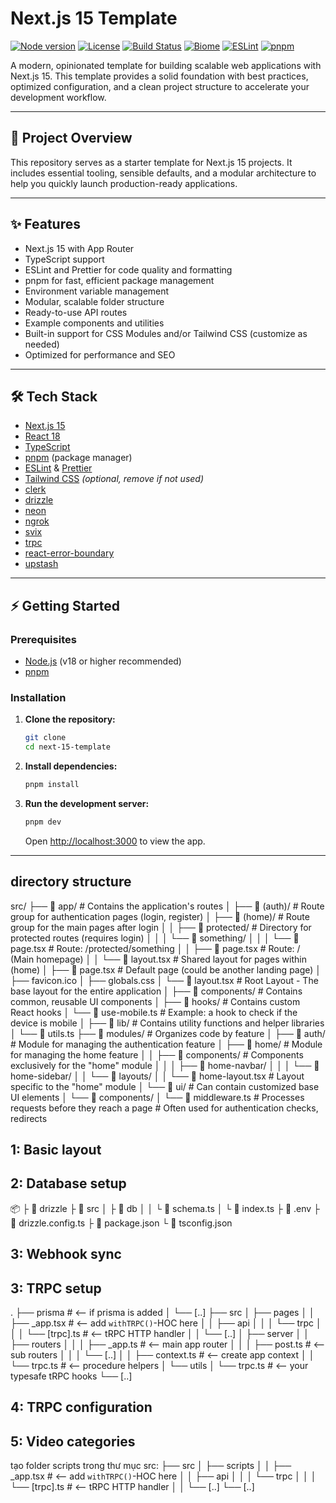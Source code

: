 # Next.js 15 Template

<p align="left">
  <a href="https://nodejs.org/"><img src="https://img.shields.io/badge/node-%3E=18.0.0-green?logo=node.js" alt="Node version" /></a>
  <a href="https://github.com/xirothedev/next-15-template/blob/main/LICENSE"><img src="https://img.shields.io/github/license/xirothedev/next-15-template?color=blue" alt="License" /></a>
  <a href="https://github.com/xirothedev/next-15-template/actions"><img src="https://github.com/xirothedev/next-15-template/actions/workflows/ci.yml/badge.svg" alt="Build Status" /></a>
  <a href="https://biomejs.dev/"><img src="https://img.shields.io/badge/code_style-biome-5B5B5B?logo=biome" alt="Biome" /></a>
  <a href="https://eslint.org/"><img src="https://img.shields.io/badge/lint-eslint-4B32C3?logo=eslint" alt="ESLint" /></a>
  <a href="https://pnpm.io/"><img src="https://img.shields.io/badge/package%20manager-pnpm-F69220?logo=pnpm" alt="pnpm" /></a>
</p>

A modern, opinionated template for building scalable web applications with Next.js 15. This template provides a solid foundation with best practices, optimized configuration, and a clean project structure to accelerate your development workflow.

---

## 🚀 Project Overview

This repository serves as a starter template for Next.js 15 projects. It includes essential tooling, sensible defaults, and a modular architecture to help you quickly launch production-ready applications.

---

## ✨ Features

- Next.js 15 with App Router
- TypeScript support
- ESLint and Prettier for code quality and formatting
- pnpm for fast, efficient package management
- Environment variable management
- Modular, scalable folder structure
- Ready-to-use API routes
- Example components and utilities
- Built-in support for CSS Modules and/or Tailwind CSS (customize as needed)
- Optimized for performance and SEO

---

## 🛠️ Tech Stack

- [Next.js 15](https://nextjs.org/)
- [React 18](https://react.dev/)
- [TypeScript](https://www.typescriptlang.org/)
- [pnpm](https://pnpm.io/) (package manager)
- [ESLint](https://eslint.org/) & [Prettier](https://prettier.io/)
- [Tailwind CSS](https://tailwindcss.com/) *(optional, remove if not used)*
- [clerk](https://dashboard.clerk.com/apps)
- [drizzle](https://orm.drizzle.team/)
- [neon](https://neon.com/)
- [ngrok](https://ngrok.com/)
- [svix](https://www.npmjs.com/package/svix)
- [trpc](https://trpc.io/)
- [react-error-boundary](https://www.npmjs.com/package/react-error-boundary)
- [upstash](https://upstash.com/)

---

## ⚡ Getting Started

### Prerequisites

- [Node.js](https://nodejs.org/) (v18 or higher recommended)
- [pnpm](https://pnpm.io/)

### Installation

1. **Clone the repository:**
   ```bash
   git clone 
   cd next-15-template
   ```
2. **Install dependencies:**
   ```bash
   pnpm install
   ```
3. **Run the development server:**
   ```bash
   pnpm dev
   ```
   Open [http://localhost:3000](http://localhost:3000) to view the app.

---

## directory structure

src/
├── 📂 app/                           # Contains the application's routes
│   ├── 📂 (auth)/                    # Route group for authentication pages (login, register)
│   ├── 📂 (home)/                    # Route group for the main pages after login
│   │   ├── 📂 protected/             # Directory for protected routes (requires login)
│   │   │   └── 📂 something/
│   │   │       └── 📄 page.tsx       # Route: /protected/something
│   │   ├── 📄 page.tsx               # Route: / (Main homepage)
│   │   └── 📄 layout.tsx             # Shared layout for pages within (home)
│   ├── 📄 page.tsx                   # Default page (could be another landing page)
│   ├──  favicon.ico
│   ├── globals.css
│   └── 📄 layout.tsx                 # Root Layout - The base layout for the entire application
│
├── 📂 components/                    # Contains common, reusable UI components
│
├── 📂 hooks/                         # Contains custom React hooks
│   └── 📄 use-mobile.ts              # Example: a hook to check if the device is mobile
│
├── 📂 lib/                           # Contains utility functions and helper libraries
│   └── 📄 utils.ts
├── 📂 modules/                       # Organizes code by feature
│   ├── 📂 auth/                      # Module for managing the authentication feature
│   ├── 📂 home/                      # Module for managing the home feature
│   │   ├── 📂 components/            # Components exclusively for the "home" module
│   │   │   ├── 📂 home-navbar/
│   │   │   └── 📂 home-sidebar/
│   │   └── 📂 layouts/
│   │       └── 📄 home-layout.tsx    # Layout specific to the "home" module
│   └── 📂 ui/                        # Can contain customized base UI elements
│       └── 📂 components/
│
└── 📄 middleware.ts                 # Processes requests before they reach a page
                                     # Often used for authentication checks, redirects

## 1: Basic layout

## 2: Database setup

📦 <project root>
 ├ 📂 drizzle
 ├ 📂 src
 │   ├ 📂 db
 │   │  └ 📜 schema.ts
 │   └ 📜 index.ts
 ├ 📜 .env
 ├ 📜 drizzle.config.ts
 ├ 📜 package.json
 └ 📜 tsconfig.json

## 3: Webhook sync

## 3: TRPC setup
.
├── prisma  # <-- if prisma is added
│   └── [..]
├── src
│   ├── pages
│   │   ├── _app.tsx  # <-- add `withTRPC()`-HOC here
│   │   ├── api
│   │   │   └── trpc
│   │   │       └── [trpc].ts  # <-- tRPC HTTP handler
│   │   └── [..]
│   ├── server
│   │   ├── routers
│   │   │   ├── _app.ts  # <-- main app router
│   │   │   ├── post.ts  # <-- sub routers
│   │   │   └── [..]
│   │   ├── context.ts   # <-- create app context
│   │   └── trpc.ts      # <-- procedure helpers
│   └── utils
│       └── trpc.ts  # <-- your typesafe tRPC hooks
└── [..]

## 4: TRPC configuration

## 5:  Video categories

tạo folder scripts trong thư mục src:
├── src
│   ├── scripts
│   │   ├── _app.tsx  # <-- add `withTRPC()`-HOC here
│   │   ├── api
│   │   │   └── trpc
│   │   │       └── [trpc].ts  # <-- tRPC HTTP handler
│   │   └── [..]
└── [..]